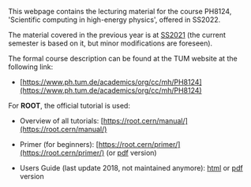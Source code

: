 This webpage contains the lecturing material for the course PH8124, 'Scientific computing in high-energy physics', offered in SS2022.

The material covered in the previous year is at [SS2021]( https://abilandz.gitbook.io/ph8124/v/ss2021-1/ ) (the current semester is based on it, but minor modifications are foreseen).

The formal course description can be found at the TUM website at the following link:

*  [https://www.ph.tum.de/academics/org/cc/mh/PH8124](https://www.ph.tum.de/academics/org/cc/mh/PH8124)

For **ROOT**, the official tutorial is used:

* Overview of all tutorials: [https://root.cern/manual/](https://root.cern/manual/)

- Primer (for beginners): [https://root.cern/primer/](https://root.cern/primer/) (or [pdf](https://cernbox.cern.ch/index.php/s/bmbmbqUMA1keZCH) version)

- Users Guide (last update 2018, not maintained anymore): [html](https://root.cern.ch/root/htmldoc/guides/users-guide/ROOTUsersGuide.html) or [pdf](https://cernbox.cern.ch/index.php/s/N4k9AQ8LtCFWQIc) version
	

